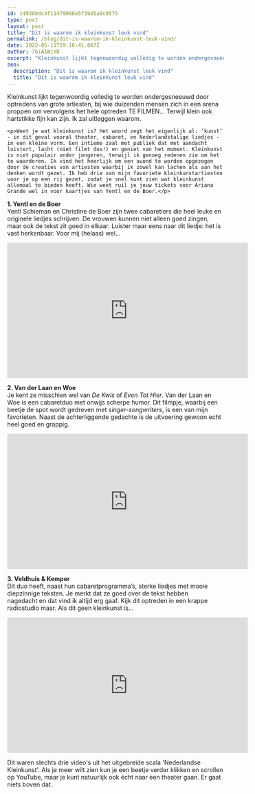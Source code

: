 ```yaml
---
id: c4938bdc4f11479088e5f3945a9c0575
type: post
layout: post
title: "Dit is waarom ik kleinkunst leuk vind"
permalink: /blog/dit-is-waarom-ik-kleinkunst-leuk-vind/
date: 2022-05-11T19:16:41.067Z
author: 7biA1WiYB
excerpt: "Kleinkunst lijkt tegenwoordig volledig te worden ondergesneeuwd door optredens van grote artiesten, bij wie duizenden mensen zich in een arena proppen om vervolgens het hele optreden TE FILMEN... Terwijl klein ook hartstikke fijn kan zijn. Ik zal uitleggen waarom.  "
seo:
  description: "Dit is waarom ik kleinkunst leuk vind"
  title: "Dit is waarom ik kleinkunst leuk vind"
---
```

Kleinkunst lijkt tegenwoordig volledig te worden ondergesneeuwd door optredens van grote artiesten, bij wie duizenden mensen zich in een arena proppen om vervolgens het hele optreden TE FILMEN... Terwijl klein ook hartstikke fijn kan zijn. Ik zal uitleggen waarom.  

    <p>Weet je wat kleinkunst is? Het woord zegt het eigenlijk al: ‘kunst’ - in dit geval vooral theater, cabaret, en Nederlandstalige liedjes - in een kleine vorm. Een intieme zaal met publiek dat met aandacht luistert, lacht (niet filmt dus!) en geniet van het moment. Kleinkunst is niet populair onder jongeren, terwijl ik genoeg redenen zie om het te waarderen. Ik vind het heerlijk om een avond te worden opgezogen door de creaties van artiesten waarbij ik zowel kan lachen als aan het denken wordt gezet. Ik heb drie van mijn favoriete kleinkunstartiesten voor je op een rij gezet, zodat je snel kunt zien wat kleinkunst allemaal te bieden heeft. Wie weet ruil je jouw tickets voor Ariana Grande wel in voor kaartjes van Yentl en de Boer.</p>
<p><strong>1. Yentl en de Boer</strong><br>Yentl Schieman en Christine de Boer zijn twee cabaretiers die heel leuke en originele liedjes schrijven. De vrouwen kunnen niet alleen goed zingen, maar ook de tekst zit goed in elkaar. Luister maar eens naar dit liedje: het is vast herkenbaar. Voor mij (helaas) wel...</p>
<p><iframe allow="accelerometer; autoplay; encrypted-media; gyroscope; picture-in-picture" allowfullscreen="" frameborder="0" height="315" src="https://www.youtube.com/embed/kCvbhWVmjc4" width="560"></iframe></p>
<p><strong>2. Van der Laan en Woe</strong><br>Je kent ze misschien wel van <em>De Kwis </em>of <em>Even Tot Hier</em>. Van der Laan en Woe is een cabaretduo met onwijs scherpe humor. Dit filmpje, waarbij een beetje de spot wordt gedreven met <em>singer-songwriters</em>, is een van mijn favorieten. Naast de achterliggende gedachte is de uitvoering gewoon echt heel goed en grappig. </p>
<p><iframe allow="accelerometer; autoplay; encrypted-media; gyroscope; picture-in-picture" allowfullscreen="" frameborder="0" height="315" src="https://www.youtube.com/embed/-7khA4LhoNY" width="560"></iframe></p>
<p><strong>3. Veldhuis &amp; Kemper</strong><br>Dit duo heeft, naast hun cabaretprogramma’s, sterke liedjes met mooie diepzinnige teksten. Je merkt dat ze goed over de tekst hebben nagedacht en dat vind ik altijd erg gaaf. Kijk dit optreden in een krappe radiostudio maar. Als dit geen kleinkunst is...</p>
<p><iframe allow="accelerometer; autoplay; encrypted-media; gyroscope; picture-in-picture" allowfullscreen="" frameborder="0" height="315" src="https://www.youtube.com/embed/JZk0Nv1TLDo" width="560"></iframe></p>
<p>Dit waren slechts drie video's uit het uitgebreide scala 'Nederlandse Kleinkunst'. Als je meer wilt zien kun je een beetje verder klikken en scrollen op YouTube, maar je kunt natuurlijk ook écht naar een theater gaan. Er gaat niets boven dat.</p>  
